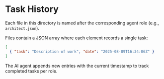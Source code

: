 # Task History

Each file in this directory is named after the corresponding agent role (e.g., `architect.json`).

Files contain a JSON array where each element records a single task:

```json
[
  { "task": "Description of work", "date": "2025-08-09T16:34:06Z" }
]
```

The AI agent appends new entries with the current timestamp to track completed tasks per role.
